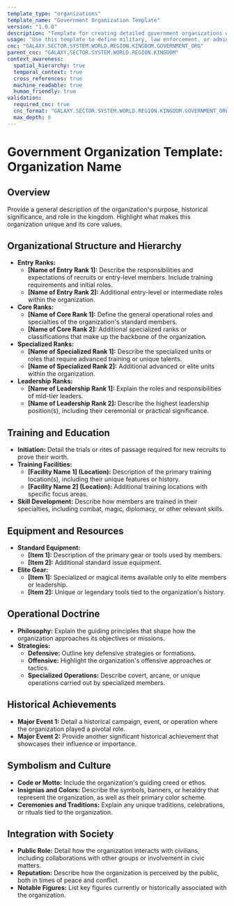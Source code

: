 ```yaml
---
template_type: "organizations"
template_name: "Government Organization Template"
version: "1.0.0"
description: "Template for creating detailed government organizations with hierarchy and operational structure"
usage: "Use this template to define military, law enforcement, or administrative organizations within a government"
cnc: "GALAXY.SECTOR.SYSTEM.WORLD.REGION.KINGDOM.GOVERNMENT_ORG"
parent_cnc: "GALAXY.SECTOR.SYSTEM.WORLD.REGION.KINGDOM"
context_awareness:
  spatial_hierarchy: true
  temporal_context: true
  cross_references: true
  machine_readable: true
  human_friendly: true
validation:
  required_cnc: true
  cnc_format: "GALAXY.SECTOR.SYSTEM.WORLD.REGION.KINGDOM.GOVERNMENT_ORG"
  max_depth: 8
---
```


# Government Organization Template: Organization Name

## Overview
Provide a general description of the organization's purpose, historical significance, and role in the kingdom. Highlight what makes this organization unique and its core values.

## Organizational Structure and Hierarchy
- **Entry Ranks:**
  - **[Name of Entry Rank 1]:** Describe the responsibilities and expectations of recruits or entry-level members. Include training requirements and initial roles.
  - **[Name of Entry Rank 2]:** Additional entry-level or intermediate roles within the organization.
- **Core Ranks:**
  - **[Name of Core Rank 1]:** Define the general operational roles and specialties of the organization's standard members.
  - **[Name of Core Rank 2]:** Additional specialized ranks or classifications that make up the backbone of the organization.
- **Specialized Ranks:**
  - **[Name of Specialized Rank 1]:** Describe the specialized units or roles that require advanced training or unique talents.
  - **[Name of Specialized Rank 2]:** Additional advanced or elite units within the organization.
- **Leadership Ranks:**
  - **[Name of Leadership Rank 1]:** Explain the roles and responsibilities of mid-tier leaders.
  - **[Name of Leadership Rank 2]:** Describe the highest leadership position(s), including their ceremonial or practical significance.

## Training and Education
- **Initiation:** Detail the trials or rites of passage required for new recruits to prove their worth.
- **Training Facilities:**
  - **[Facility Name 1] (Location):** Description of the primary training location(s), including their unique features or history.
  - **[Facility Name 2] (Location):** Additional training locations with specific focus areas.
- **Skill Development:** Describe how members are trained in their specialties, including combat, magic, diplomacy, or other relevant skills.

## Equipment and Resources
- **Standard Equipment:**
  - **[Item 1]:** Description of the primary gear or tools used by members.
  - **[Item 2]:** Additional standard issue equipment.
- **Elite Gear:**
  - **[Item 1]:** Specialized or magical items available only to elite members or leadership.
  - **[Item 2]:** Unique or legendary tools tied to the organization's history.

## Operational Doctrine
- **Philosophy:** Explain the guiding principles that shape how the organization approaches its objectives or missions.
- **Strategies:**
  - **Defensive:** Outline key defensive strategies or formations.
  - **Offensive:** Highlight the organization's offensive approaches or tactics.
  - **Specialized Operations:** Describe covert, arcane, or unique operations carried out by specialized members.

## Historical Achievements
- **Major Event 1:** Detail a historical campaign, event, or operation where the organization played a pivotal role.
- **Major Event 2:** Provide another significant historical achievement that showcases their influence or importance.

## Symbolism and Culture
- **Code or Motto:** Include the organization's guiding creed or ethos.
- **Insignias and Colors:** Describe the symbols, banners, or heraldry that represent the organization, as well as their primary color scheme.
- **Ceremonies and Traditions:** Explain any unique traditions, celebrations, or rituals tied to the organization.

## Integration with Society
- **Public Role:** Detail how the organization interacts with civilians, including collaborations with other groups or involvement in civic matters.
- **Reputation:** Describe how the organization is perceived by the public, both in times of peace and conflict.
- **Notable Figures:** List key figures currently or historically associated with the organization.
